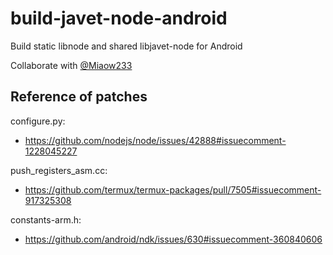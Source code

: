 # build-javet-node-android

Build static libnode and shared libjavet-node for Android

Collaborate with [@Miaow233](https://github.com/Miaow233/)

## Reference of patches

configure.py:

- https://github.com/nodejs/node/issues/42888#issuecomment-1228045227

push_registers_asm.cc:

- https://github.com/termux/termux-packages/pull/7505#issuecomment-917325308

constants-arm.h:

- https://github.com/android/ndk/issues/630#issuecomment-360840606
